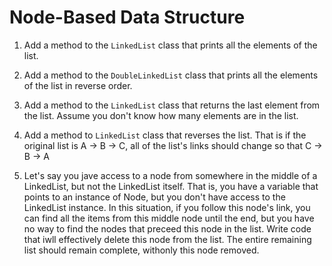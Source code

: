 # Node-Based Data Structure

1. Add a method to the `LinkedList` class that prints all the elements of the list.

2. Add a method to the `DoubleLinkedList` class that prints all the elements of the list in reverse order.

3. Add a method to the `LinkedList` class that returns the last element from the list. Assume you don't know how many elements are in the list.

4. Add a method to `LinkedList` class that reverses the list. That is if the original list is A -> B -> C, all of the list's links should change so that C -> B -> A

5. Let's say you jave access to a node from somewhere in the middle of a LinkedList, but not the LinkedList itself. That is, you have a variable that points to an instance of Node, but you don't have access to the LinkedList instance. In this situation, if you follow this node's link, you can find all the items from this middle node until the end, but you have no way to find the nodes that preceed this node in the list. Write code that iwll effectively delete this node from the list. The entire remaining list should remain complete, withonly this node removed.
